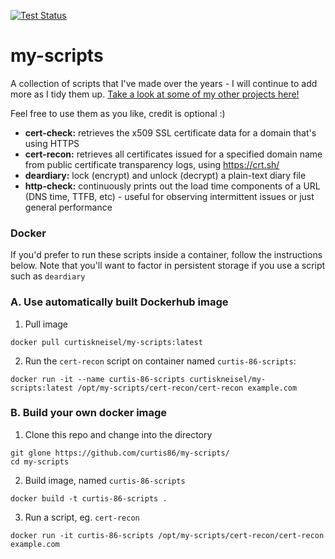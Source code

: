 [![Test Status](https://github.com/curtis86/my-scripts/actions/workflows/main.yml/badge.svg)](https://github.com/curtis86/my-scripts/actions/workflows/main.yml)

# my-scripts

A collection of scripts that I've made over the years - I will continue to add more as I tidy them up. [Take a look at some of my other projects here!](https://github.com/curtis86?tab=repositories)

Feel free to use them as you like, credit is optional :)

 * **cert-check:** retrieves the x509 SSL certificate data for a domain that's using HTTPS
 * **cert-recon:** retrieves all certificates issued for a specified domain name from public certificate transparency logs, using https://crt.sh/
 * **deardiary:** lock (encrypt) and unlock (decrypt) a plain-text diary file
 * **http-check:** continuously prints out the load time components of a URL (DNS time, TTFB, etc) - useful for observing intermittent issues or just general performance

### Docker

If you'd prefer to run these scripts inside a container, follow the instructions below. Note that you'll want to factor in persistent storage if you use a script such as `deardiary`


### A. Use automatically built Dockerhub image

1. Pull image

```
docker pull curtiskneisel/my-scripts:latest
```

2. Run the `cert-recon` script on container named `curtis-86-scripts`:

```
docker run -it --name curtis-86-scripts curtiskneisel/my-scripts:latest /opt/my-scripts/cert-recon/cert-recon example.com

```


### B. Build your own docker image

1. Clone this repo and change into the directory

```
git glone https://github.com/curtis86/my-scripts/
cd my-scripts
```

2. Build image, named `curtis-86-scripts`

```
docker build -t curtis-86-scripts .
```

3. Run a script, eg. `cert-recon`

```
docker run -it curtis-86-scripts /opt/my-scripts/cert-recon/cert-recon example.com
```
